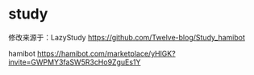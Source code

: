 # study
修改来源于：LazyStudy
https://github.com/Twelve-blog/Study_hamibot

hamibot 
https://hamibot.com/marketplace/yHlGK?invite=GWPMY3faSW5R3cHo9ZguEs1Y
